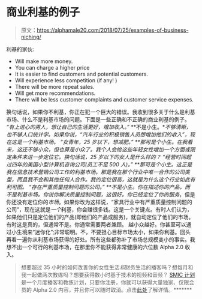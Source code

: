 # 商业利基的例子

> 原文：<https://alphamale20.com/2018/07/25/examples-of-business-niching/>

利基的家伙:

*   Will make more money.
*   You can charge a higher price
*   It is easier to find customers and potential customers.
*   Will experience less competition (if any! )
*   There will be more repeat sales.
*   Will get more recommendations.
*   There will be less customer complaints and customer service expenses.

换句话说，如果你不利基，你正在犯一个巨大的错误。我收到很多关于什么是利基市场、什么不是利基市场的问题。下面是一些正确和不正确的商业利基的例子。
*“有上进心的男人，想让自己的生活更好，增加收入。”*
**不是小生。**不够清晰，也不够人口统计学。如果你说，“汽车行业的积极销售人员想增加他们的收入”，现在*这是一个利基市场。
*“女青年，25 岁以下，想减肥。”*
**那可是个小生。在我看来，这还不够小众，但也算是小众了。我个人会给这些年轻女性增加一个方面或限定条件来进一步定位它。换句话说，25 岁以下的女人是什么样的？
*“经营时间超过四年的美国小型计算机咨询公司(员工不足 500 人)。”*
**那可是个小生。这正是我在信息技术营销公司工作的利基市场。那是我在那个行业中唯一合作的公司类型，而且我不会和其他任何人合作。我的定位很高，这就是为什么这个行业如此有利可图。
*“存在严重质量控制问题的公司。”*
**不是小生。你在描述你的产品，而不是利基市场。你说你解决质量控制问题，这很好。你已经定位了你的*服务*，但是你还没有定位你的*市场*。如果你改为这样说，“家具行业中有严重质量控制问题的公司”，现在这就是*一个*利基，你会赚很多钱。这是一个关键点。有时人们认为，如果他们只是定位他们的产品(即他们的产品或服务)，就自动定位了他们的市场。有时这是真的，但通常不是。你通常需要两者兼顾。
越小众越好。你甚至可以通过小生境来“迷你化”;非常聪明。不，不要担心目标市场太小，如果你利基。回头再看一遍你从利基市场获得的好处。所有这些都弥补了市场总规模变小的事实。我想不出一个可行的利基市场，在那里你不能获得非常健康的六位数 Alpha 2.0 收入。

> 想要超过 35 小时的如何改善你的女性生活*和*财务生活的播客吗？想每月和我一起做两次教练吗？想要获得数小时基于技术的视频和音频？ [SMIC 计划](https://alphamale20.kartra.com/page/vIL17)是一个月度播客和教练计划，只要你注册，你就可以获得大量独家、仅限会员的 Alpha 2.0 内容，并且你可以随时取消。点击[此处](https://alphamale20.kartra.com/page/vIL17)了解详情。*******